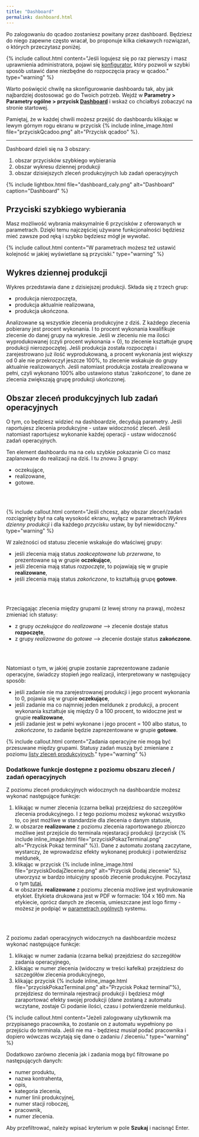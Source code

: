 ```yaml
---
title: "Dashboard"
permalink: dashboard.html 
---
```


Po zalogowaniu do qcadoo zostaniesz powitany przez dashboard. Będziesz do niego zapewne często wracał, bo proponuje kilka ciekawych rozwiązań, o których przeczytasz poniżej.

{% include callout.html content="Jeśli logujesz się po raz pierwszy i masz uprawnienia administratora, pojawi się [konfigurator](/konfigurator), który pozwoli w szybki sposób ustawić dane niezbędne do rozpoczęcia pracy w qcadoo." type="warning" %}


Warto poświęcić chwilę na skonfigurowanie dashboardu tak, aby jak najbardziej dostosować go do Twoich potrzeb. Wejdź w **Parametry > Parametry ogólne > przycisk [Dashboard](/parametry-dashboard)** i wskaż co chciałbyś zobaczyć na stronie startowej. 

Pamiętaj, że w każdej chwili możesz przejść do dashboardu klikając w lewym górnym rogu ekranu w przycisk {% include inline_image.html file="przyciskQcadoo.png" alt="Przycisk qcadoo" %}.

---

Dashboard dzieli się na 3 obszary:
1. obszar przycisków szybkiego wybierania
2. obszar wykresu dziennej produkcji
3. obszar dzisiejszych zleceń produkcyjnych lub zadań operacyjnych

{% include lightbox.html file="dashboard_caly.png" alt="Dashboard" caption="Dashboard" %}

## Przyciski szybkiego wybierania

Masz możliwość wybrania maksymalnie 6 przycisków z oferowanych w parametrach. Dzięki temu najczęściej używane funkcjonalności będziesz mieć zawsze pod ręką i szybko będziesz mógł je wywołać.

{% include callout.html content="W parametrach możesz też ustawić kolejność w jakiej wyświetlane są przyciski." type="warning" %}

## Wykres dziennej produkcji

Wykres przedstawia dane z dzisiejszej produkcji. Składa się z trzech grup:
- produkcja nierozpoczęta,
- produkcja aktualnie realizowana,
- produkcja ukończona.

Analizowane są wszystkie zlecenia produkcyjne z dziś. Z każdego zlecenia pobierany jest procent wykonania. I to procent wykonania kwalifikuje zlecenie do danej grupy na wykresie. Jeśli w zleceniu nie ma ilości wyprodukowanej (czyli procent wykonania = 0), to zlecenie kształtuje grupę produkcji nierozpoczętej. Jeśli produkcja została rozpoczęta i zarejestrowano już ilość wyprodukowaną, a procent wykonania jest większy od 0 ale nie przekroczył jeszcze 100%, to zlecenie wskakuje do grupy aktualnie realizowanych. Jeśli natomiast produkcja została zrealizowana w pełni, czyli wykonano 100% albo ustawiono status 'zakończone', to dane ze zlecenia zwiększają grupę produkcji ukończonej.

## Obszar zleceń produkcyjnych lub zadań operacyjnych

O tym, co będziesz widzieć na dashboardzie, decydują parametry. Jeśli raportujesz zlecenia produkcyjne - ustaw widoczność zleceń. Jeśli natomiast raportujesz wykonanie każdej operacji - ustaw widoczność zadań operacyjnych.

Ten element dashboardu ma na celu szybkie pokazanie Ci co masz zaplanowane do realizacji na dziś. I tu znowu 3 grupy:
- oczekujące,
- realizowane,
- gotowe.
<br/>
<br/>

{% include callout.html content="Jeśli chcesz, aby obszar zleceń/zadań rozciągnięty był na całą wysokość ekranu, wyłącz w parametrach *Wykres dzienny produkcji* i dla każdego *przycisku* ustaw, by był niewidoczny." type="warning" %}

W zależności od statusu zlecenie wskakuje do właściwej grupy:
- jeśli zlecenia mają status _zaakceptowane_ lub _przerwane_, to prezentowane są w grupie **oczekujące**,
- jeśli zlecenia mają status _rozpoczęte_, to pojawiają się w grupie **realizowane**,
- jeśli zlecenia mają status _zakończone_, to kształtują grupę **gotowe**. 
<br/>
<br/>

Przeciągając zlecenia między grupami (z lewej strony na prawą), możesz zmieniać ich statusy:
- z grupy _oczekujące_ do _realizowane_ --> zlecenie dostaje status **rozpoczęte**,
- z grupy _realizowane_ do _gotowe_ --> zlecenie dostaje status **zakończone**.
<br/>
<br/>

Natomiast o tym, w jakiej grupie zostanie zaprezentowane zadanie operacyjne, świadczy stopień jego realizacji, interpretowany w następujący sposób:
- jeśli zadanie nie ma zarejestrowanej produkcji i jego procent wykonania to 0, pojawia się w grupie **oczekujące**,
- jeśli zadanie ma co najmniej jeden meldunek z produkcji, a procent wykonania kształtuje się między 0 a 100 procent, to widoczne jest w grupie **realizowane**,
- jeśli zadanie jest w pełni wykonane i jego procent = 100 albo status, to _zakończone_, to zadanie będzie zaprezentowane w grupie **gotowe**.

{% include callout.html content="Zadania operacyjne nie mogą być przesuwane między grupami. Statusy zadań muszą być zmieniane z poziomu [listy zleceń produkcyjnych](/zlecenia-produkcyjne)." type="warning" %}

### Dodatkowe funkcje dostępne z poziomu obszaru zleceń / zadań operacyjnych

Z poziomu zleceń produkcyjnych widocznych na dashboardzie możesz wykonać następujące funkcje:
1. klikając w numer zlecenia (czarna belka) przejdziesz do szczegółów zlecenia produkcyjnego. I z tego poziomu możesz wykonać wszystko to, co jest możliwe w standardzie dla zlecenia o danym statusie,
2. w obszarze **realizowane** z poziomu zlecenia raportowanego zbiorczo możliwe jest przejście do terminala rejestaracji produkcji (przycisk {% include inline_image.html file="przyciskPokazTerminal.png" alt="Przycisk Pokaż terminal" %}). Dane z automatu zostaną zaczytane, wystarczy, że wprowadzisz efekty wykonanej produkcji i potwierdzisz meldunek,
3. klikając w przycisk {% include inline_image.html file="przyciskDodajZlecenie.png" alt="Przycisk Dodaj zlecenie" %}, utworzysz w bardzo intuicyjny sposób zlecenie produkcyjne. Poczytasz o tym [tutaj](/dashboard-dodawanie-zlecen),
4. w obszarze **realizowane** z poziomu zlecenia możliwe jest wydrukowanie etykiet. Etykieta drukowana jest w PDF w formacie: 104 x 160 mm. Na etykiecie, oprócz danych ze zlecenia, umieszczane jest logo firmy - możesz je podpiąć w [parametrach ogólnych](/parametry-glowna.html#główna) systemu.
<br/>
<br/>

Z poziomu zadań operacyjnych widocznych na dashboardzie możesz wykonać następujące funkcje:
1. klikając w numer zadania (czarna belka) przejdziesz do szczegółów zadania operacyjnego,
2. klikając w numer zlecenia (widoczny w treści kafelka) przejdziesz do szczegółów zlecenia produkcyjnego,
3. klikając przycisk {% include inline_image.html file="przyciskPokazTerminal.png" alt="Przycisk Pokaż terminal"%}, przejdziesz do terminala rejestracji produkcji i będziesz mógł zaraportować efekty swojej produkcji (dane zostaną z automatu wczytane, zostaje Ci podanie ilości, czasu i potwierdzenie meldunku).

{% include callout.html content="Jeżeli zalogowany użytkownik ma przypisanego pracownika, to zostanie on z automatu wypełniony po przejściu do terminala. Jeśli nie ma - będziesz musiał podać pracownika i dopiero wówczas wczytają się dane o zadaniu / zleceniu." type="warning" %}

Dodatkowo zarówno zlecenia jak i zadania mogą być filtrowane po następujących danych: 
- numer produktu,
- nazwa kontrahenta,
- opis,
- kategoria zlecenia,
- numer linii produkcyjnej,
- numer stacji roboczej,
- pracownik,
- numer zlecenia.

Aby przefiltrować, należy wpisać kryterium w pole **Szukaj** i nacisnąć Enter.